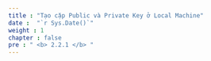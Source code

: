 ```yaml
---
title : "Tạo cặp Public và Private Key ở Local Machine"
date :  "`r Sys.Date()`" 
weight : 1 
chapter : false
pre : " <b> 2.2.1 </b> "
---
```


